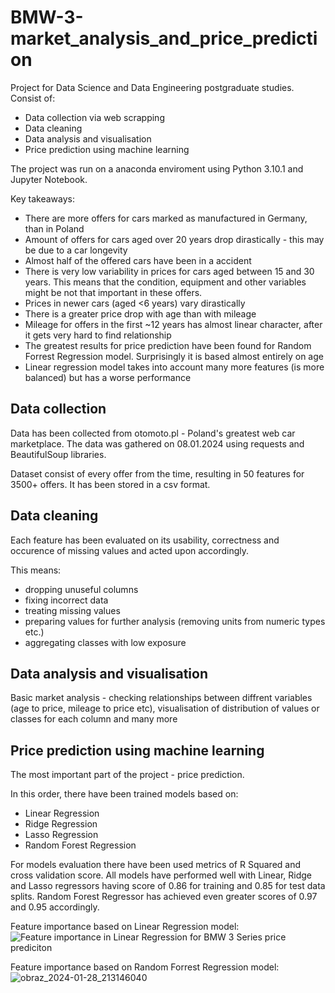 # BMW-3-market_analysis_and_price_prediction
Project for Data Science and Data Engineering postgraduate studies. 
Consist of:
* Data collection via web scrapping
* Data cleaning
* Data analysis and visualisation
* Price prediction using machine learning

The project was run on a anaconda enviroment using Python 3.10.1 and Jupyter Notebook.

Key takeaways:
* There are more offers for cars marked as manufactured in Germany, than in Poland
* Amount of offers for cars aged over 20 years drop dirastically - this may be due to a car longevity
* Almost half of the offered cars have been in a accident
* There is very low variability in prices for cars aged between 15 and 30 years. This means that the condition, equipment and other variables might be not that important in these offers.
* Prices in newer cars (aged <6 years) vary dirastically
* There is a greater price drop with age than with mileage
* Mileage for offers in the first ~12 years has almost linear character, after it gets very hard to find relationship
* The greatest results for price prediction have been found for Random Forrest Regression model. Surprisingly it is based almost entirely on age
* Linear regression model takes into account many more features (is more balanced) but has a worse performance

## Data collection
Data has been collected from otomoto.pl - Poland's greatest web car marketplace. The data was gathered on 08.01.2024 using requests and BeautifulSoup libraries. 

Dataset consist of every offer from the time, resulting in 50 features for 3500+ offers. It has been stored in a csv format.

## Data cleaning
Each feature has been evaluated on its usability, correctness and  occurence of missing values and acted upon accordingly.

This means:
* dropping unuseful columns
* fixing incorrect data
* treating missing values
* preparing values for further analysis (removing units from numeric types etc.)
* aggregating classes with low exposure

## Data analysis and visualisation
Basic market analysis - checking relationships between diffrent variables (age to price, mileage to price etc), visualisation of distribution of values or classes for each column and many more

## Price prediction using machine learning
The most important part of the project - price prediction.

In this order, there have been trained models based on:
* Linear Regression
* Ridge Regression
* Lasso Regression
* Random Forest Regression

For models evaluation there have been used metrics of R Squared and cross validation score.
All models have performed well with Linear, Ridge and Lasso regressors having score of 0.86 for training and 0.85 for test data splits. Random Forest Regressor has achieved even greater scores of 0.97 and 0.95 accordingly.

Feature importance based on Linear Regression model:
![Feature importance in Linear Regression for BMW 3 Series price prediciton](https://github.com/WaznyKamo/BMW-3-market_analysis_and_price_prediction/assets/34655004/c9dfac65-eeec-4269-9a6c-66936e50c6f4)


Feature importance based on Random Forrest Regression model:
![obraz_2024-01-28_213146040](https://github.com/WaznyKamo/BMW-3-market_analysis_and_price_prediction/assets/34655004/7cfacd47-6f9a-4917-9169-ffb758d8945f)
